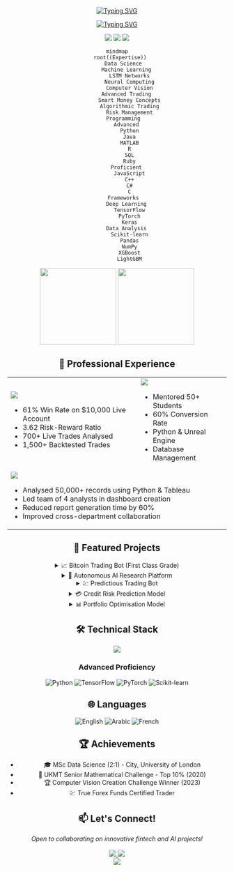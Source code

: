 <div align="center">

[![Typing SVG](https://readme-typing-svg.herokuapp.com?font=JetBrains+Mono&weight=800&size=35&duration=4000&pause=1000&color=2F81F7&center=true&vCenter=true&width=1200&height=200&lines=🎓+MSc+Data+Science+Graduate;🏛️+City%2C+University+of+London;🤖+AI+%26+Algorithmic+Trading+Expert+%7C+61%25+Win+Rate;📈+Specialised+in+LSTM+Networks;💹+Smart+Money+Concepts+Expert;🔬+Pushing+the+Boundaries+of+AI)](https://git.io/typing-svg)

[![Typing SVG](https://readme-typing-svg.herokuapp.com?font=JetBrains+Mono&weight=500&size=25&duration=4000&pause=1000&color=4F94EF&center=true&vCenter=true&multiline=true&width=1200&height=100&lines=700%2B+Live+Trades+Analysed+%7C+1%2C500%2B+Backtested+Trades;First+Class+Dissertation%3A+Advanced+Bitcoin+Trading+Bot)](https://git.io/typing-svg)

<div align="center">
  <img src="https://komarev.com/ghpvc/?username=MohamadKanso&style=for-the-badge&color=2F81F7"/>
  <a href="https://www.linkedin.com/in/mohamadkanso/"><img src="https://img.shields.io/badge/LinkedIn-2F81F7?style=for-the-badge&logo=linkedin&logoColor=white"/></a>
  <a href="mailto:mohamadghorikanso@gmail.com"><img src="https://img.shields.io/badge/Email-2F81F7?style=for-the-badge&logo=gmail&logoColor=white"/></a>
</div>

```mermaid
mindmap
  root((Expertise))
    Data Science
      Machine Learning
        LSTM Networks
        Neural Computing
        Computer Vision
      Advanced Trading
        Smart Money Concepts
        Algorithmic Trading
        Risk Management
    Programming
      Advanced
        Python
        Java
        MATLAB
        R
        SQL
        Ruby
      Proficient
        JavaScript
        C++
        C#
        C
    Frameworks
      Deep Learning
        TensorFlow
        PyTorch
        Keras
      Data Analysis
        Scikit-learn
        Pandas
        NumPy
        XGBoost
        LightGBM
```

<p align="center">
<img src="https://github-readme-stats.vercel.app/api?username=MohamadKanso&show_icons=true&theme=tokyonight&hide_border=true&bg_color=1A1B27&title_color=2F81F7&icon_color=2F81F7" height="175"/>
<img src="https://github-readme-streak-stats.herokuapp.com/?user=MohamadKanso&theme=tokyonight&hide_border=true&background=1A1B27&ring=2F81F7&fire=2F81F7&currStreakLabel=2F81F7" height="175"/>
</p>

## 💼 Professional Experience

<table>
<tr>
<td>
<img src="https://img.shields.io/badge/True_Forex_Funds-Funded_Trader-2F81F7?style=for-the-badge&logo=bitcoin&logoColor=white"/>

- 61% Win Rate on $10,000 Live Account
- 3.62 Risk-Reward Ratio
- 700+ Live Trades Analysed
- 1,500+ Backtested Trades
</td>
<td>
<img src="https://img.shields.io/badge/Software_Academy-Python_Tutor-2F81F7?style=for-the-badge&logo=python&logoColor=white"/>

- Mentored 50+ Students
- 60% Conversion Rate
- Python & Unreal Engine
- Database Management
</td>
</tr>
<tr>
<td colspan="2">
<img src="https://img.shields.io/badge/Pivos_Consulting-Business_Analyst_Intern-2F81F7?style=for-the-badge&logo=analytics&logoColor=white"/>

- Analysed 50,000+ records using Python & Tableau
- Led team of 4 analysts in dashboard creation
- Reduced report generation time by 60%
- Improved cross-department collaboration
</td>
</tr>
</table>

## 🚀 Featured Projects

<details>
<summary> 📈 Bitcoin Trading Bot (First Class Grade)</summary>

### LSTM-based Cryptocurrency Trading System

- 25.77% Profit in Backtesting
- 665 Trades Executed with 6.2% ROI
- Binance API Integration
- Outperformed Linear Regression Models
- 99.53% R² Prediction Accuracy

Key Features:

**Features:**
- Technical Indicators
- Market Data
- Volatility Metrics

**Architecture:**
- Type: Bidirectional LSTM
- Layers: Multiple
- Regularisation: Dropout (0.3)
- Optimiser: Adam (lr=0.0005)
- Parameters: 227,745

**Performance:**
- Profit: 25.77%
- ROI: 6.2%
- Trades: 665
</details>

<details>
<summary> 🤖 Autonomous AI Research Platform</summary>

### Advanced ML Architecture
- 20% Performance Improvement
- Reinforcement Learning Integration
- Neural Architecture Search
- PyTorch & Ray Implementation
</details>

<details>
<summary> 💹 Predictious Trading Bot</summary>

### Quantitative Trading System
- Black-Scholes Option Pricing
- 16.4% Trade Success Improvement
- Live Data Scraping
- Advanced Volatility Analysis
</details>

<details>
<summary> 💳 Credit Risk Prediction Model</summary>

### ML-Based Risk Assessment
- 0.92 AUC Score
- Real-time Scoring System
- Cloud Platform Deployment
- Integrated with Risk Teams
</details>

<details>
<summary> 📊 Portfolio Optimisation Model</summary>

### Advanced Portfolio Management
- Multi-asset Optimisation
- Sharpe Ratio Analysis
- Mean-variance Optimisation
- 12% Improvement in Risk-adjusted Returns
</details>

## 🛠️ Technical Stack

<div align="center">
  <img src="https://skillicons.dev/icons?i=python,java,tensorflow,pytorch,r,matlab,aws,docker,git&theme=dark" />
</div>

### Advanced Proficiency
![Python](https://img.shields.io/badge/Python-Expert-2F81F7?style=for-the-badge&logo=python&logoColor=white)
![TensorFlow](https://img.shields.io/badge/TensorFlow-Advanced-2F81F7?style=for-the-badge&logo=tensorflow&logoColor=white)
![PyTorch](https://img.shields.io/badge/PyTorch-Advanced-2F81F7?style=for-the-badge&logo=pytorch&logoColor=white)
![Scikit-learn](https://img.shields.io/badge/Scikit--learn-Expert-2F81F7?style=for-the-badge&logo=scikit-learn&logoColor=white)

## 🌐 Languages

![English](https://img.shields.io/badge/English-Fluent-2F81F7?style=for-the-badge)
![Arabic](https://img.shields.io/badge/Arabic-Fluent-2F81F7?style=for-the-badge)
![French](https://img.shields.io/badge/French-Conversational-2F81F7?style=for-the-badge)

## 🏆 Achievements

- 🎓 MSc Data Science (2:1) - City, University of London
- 🥇 UKMT Senior Mathematical Challenge - Top 10% (2020)
- 🏆 Computer Vision Creation Challenge Winner (2023)
- 💹 True Forex Funds Certified Trader

## 📫 Let's Connect!

<div align="center">
  <i>Open to collaborating on innovative fintech and AI projects!</i>
  <br><br>
  <a href="mailto:mohamadghorikanso@gmail.com">
    <img src="https://img.shields.io/badge/Email-2F81F7?style=for-the-badge&logo=gmail&logoColor=white"/>
  </a>
  <a href="https://www.linkedin.com/in/mohamadkanso/">
    <img src="https://img.shields.io/badge/LinkedIn-2F81F7?style=for-the-badge&logo=linkedin&logoColor=white"/>
  </a>
</div>

<img src="https://capsule-render.vercel.app/api?type=waving&color=gradient&height=100&section=footer&animation=twinkling"/>
</div>
